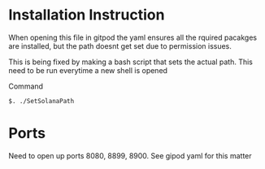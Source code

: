 # Installation Instruction

When opening this file in gitpod the yaml ensures all the rquired pacakges are installed, but the path doesnt get set 
due to permission issues.

This is being fixed by making a bash script that sets the actual path. This need to be run everytime a new shell is
opened 

Command

`$. ./SetSolanaPath`

# Ports 
Need to open up ports 8080, 8899, 8900. See gipod yaml for this matter 

